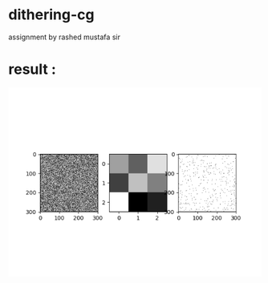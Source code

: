 # dithering-cg
assignment by rashed mustafa sir


# result :
![](https://github.com/maifeeulasad/dithering-cg/blob/master/python/sample_result.png)
